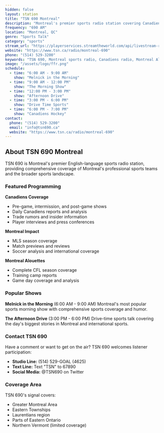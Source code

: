 ```yaml
---
hidden: false
layout: station
title: "TSN 690 Montreal"
description: "Montreal's premier sports radio station covering Canadiens, Impact, Alouettes and all Montreal sports"
frequency: "690 AM"
location: "Montreal, QC"
genre: "Sports Talk"
category: "sports"
stream_url: "https://playerservices.streamtheworld.com/api/livestream-redirect/CKGMAM.mp3"
website: "https://www.tsn.ca/radio/montreal-690"
phone: "(514) 529-3200"
keywords: "TSN 690, Montreal sports radio, Canadiens radio, Montreal Alouettes, sports talk, live sports radio"
image: "/assets/logo/ffr.png"
schedule:
  - time: "6:00 AM - 9:00 AM"
    show: "Melnick in the Morning"
  - time: "9:00 AM - 12:00 PM"
    show: "The Morning Show"
  - time: "12:00 PM - 3:00 PM"
    show: "Afternoon Drive"
  - time: "3:00 PM - 6:00 PM"
    show: "Drive Time Sports"
  - time: "6:00 PM - 7:00 PM"
    show: "Canadiens Hockey"
contact:
  phone: "(514) 529-3200"
  email: "info@tsn690.ca"
  website: "https://www.tsn.ca/radio/montreal-690"
---
```


## About TSN 690 Montreal

TSN 690 is Montreal's premier English-language sports radio station, providing comprehensive coverage of Montreal's professional sports teams and the broader sports landscape.

### Featured Programming

**Canadiens Coverage**
- Pre-game, intermission, and post-game shows
- Daily Canadiens reports and analysis
- Trade rumors and insider information
- Player interviews and press conferences

**Montreal Impact**
- MLS season coverage
- Match previews and reviews
- Soccer analysis and international coverage

**Montreal Alouettes**
- Complete CFL season coverage
- Training camp reports
- Game day coverage and analysis

### Popular Shows

**Melnick in the Morning** (6:00 AM - 9:00 AM)
Montreal's most popular sports morning show with comprehensive sports coverage and humor.

**The Afternoon Drive** (3:00 PM - 6:00 PM)
Drive-time sports talk covering the day's biggest stories in Montreal and international sports.

### Contact TSN 690

Have a comment or want to get on the air? TSN 690 welcomes listener participation:

- **Studio Line:** (514) 529-GOAL (4625)
- **Text Line:** Text "TSN" to 67890
- **Social Media:** @TSN690 on Twitter

### Coverage Area

TSN 690's signal covers:
- Greater Montreal Area
- Eastern Townships
- Laurentians region
- Parts of Eastern Ontario
- Northern Vermont (limited coverage)
